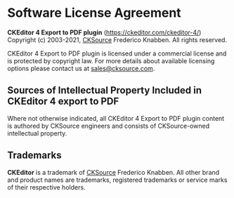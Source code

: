 Software License Agreement
==========================

**CKEditor 4 Export to PDF plugin** (https://ckeditor.com/ckeditor-4/)<br>
Copyright (c) 2003-2021, [CKSource](http://cksource.com) Frederico Knabben. All rights reserved.

CKEditor 4 Export to PDF plugin is licensed under a commercial license and is protected by copyright law. For more
details about available licensing options please contact us at sales@cksource.com.

Sources of Intellectual Property Included in CKEditor 4 export to PDF
---------------------------------------------------------------------

Where not otherwise indicated, all CKEditor 4 Export to PDF plugin content is authored by CKSource engineers and
consists of CKSource-owned intellectual property.

Trademarks
----------

**CKEditor** is a trademark of [CKSource](http://cksource.com) Frederico Knabben. All other brand and product names are
trademarks, registered trademarks or service marks of their respective holders.
